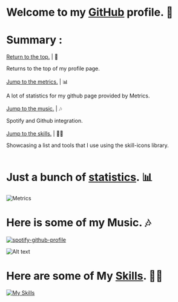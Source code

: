 # Welcome to my <a id="welcome" href="https://github.com/jumalley">GitHub</a> profile. 🏡

# Summary :

<a href="#welcome">Return to the top.</a> | 🏡
<p>Returns to the top of my profile page.<br/><br>
<a href="#metrics">Jump to the metrics.</a> | 📊
<p>A lot of statistics for my github page provided by Metrics.<br/><br>
<a href="#music">Jump to the music.</a> | 🎶
<p>Spotify and Github integration.<br/><br>
<a href="#skills">Jump to the skills.</a> | 🤹‍♂️
<P>Showcasing a list and tools that I use using the skill-icons library.<br/><br>

# Just a bunch of <a id="metrics" href="https://github.com/lowlighter/metrics">statistics</a>. 📊

![Metrics](https://metrics.lecoq.io/jumalley?template=classic&isocalendar=1&languages=1&lines=1&stars=1&achievements=1&repositories=1&notable=1&activity=1&fortune=1&base=header%2C%20activity%2C%20community%2C%20repositories%2C%20metadata&base.indepth=false&base.hireable=false&base.skip=false&repositories.batch=100&repositories.forks=false&repositories.affiliations=owner&isocalendar=false&isocalendar.duration=half-year&languages=false&languages.limit=8&languages.threshold=0%25&languages.other=false&languages.colors=github&languages.sections=most-used&languages.indepth=false&languages.analysis.timeout=15&languages.analysis.timeout.repositories=7.5&languages.categories=markup%2C%20programming&languages.recent.categories=markup%2C%20programming&languages.recent.load=300&languages.recent.days=14&lines=false&lines.sections=base&lines.repositories.limit=4&lines.history.limit=1&stars=false&stars.limit=4&repositories=false&repositories.pinned=0&repositories.starred=0&repositories.random=0&repositories.order=featured%2C%20pinned%2C%20starred%2C%20random&achievements=false&achievements.threshold=C&achievements.secrets=true&achievements.display=detailed&achievements.limit=0&notable=false&notable.from=organization&notable.repositories=false&notable.indepth=false&notable.types=commit&notable.self=false&activity=false&activity.limit=5&activity.load=300&activity.days=14&activity.visibility=all&activity.timestamps=false&activity.filter=all&fortune=false&config.timezone=Europe%2FParis&config.twemoji=true)

# Here is some of my <a id="music">Music</a>. 🎶

[![spotify-github-profile](https://spotify-github-profile.vercel.app/api/view?uid=c3f6knsep3epsxyd71mzwj4t2&cover_image=true&theme=novatorem&show_offline=true&background_color=121212&interchange=false&bar_color=53b14f&bar_color_cover=true)](https://spotify-github-profile.vercel.app/api/view?uid=c3f6knsep3epsxyd71mzwj4t2&redirect=true)

![Alt text](https://spotify-recently-played-readme.vercel.app/api?user=c3f6knsep3epsxyd71mzwj4t2)

# Here are some of My <a id="skills" href="https://github.com/tandpfun/skill-icons">Skills</a>. 🤹‍♂️

[![My Skills](https://skillicons.dev/icons?i=atom,js,html,css,arduino,c,cpp,codepen,discord,bots,eclipse,figma,git,github,githubactions,jquery,lua,mongodb,mysql,nodejs,nuxtjs,php,powershell,processing,py,stackoverflow,symfony,ts,wordpress,xd)](https://skillicons.dev)
